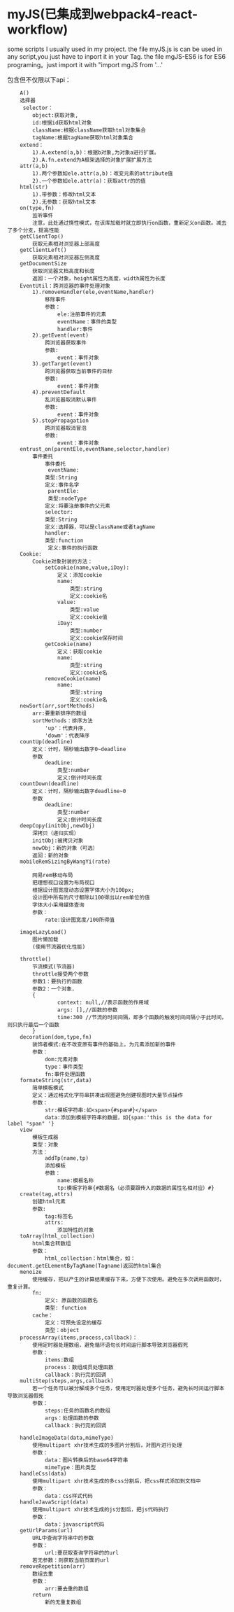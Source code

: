# myJS(已集成到webpack4-react-workflow)
some scripts I usually used in my project.
the file myJS.js is can be used in any script,you just have to inport it in your <script></script> Tag.
the file mgJS-ES6 is for ES6 programing。just import it with "import mgJS from '...' 

包含但不仅限以下api：

		A()
		选择器
		 selector：
		 	object:获取对象,
		 	id:根据id获取html对象
		 	className:根据className获取html对象集合
		 	tagName:根据tagName获取html对象集合
		extend：
			1).A.extend(a,b)：根据b对象,为对象a进行扩展。
			2).A.fn.extend为A框架选择的对象扩展扩展方法
		attr(a,b)
			1).两个参数如ele.attr(a,b)：改变元素的attribute值
			2).一个参数如ele.attr(a)：获取attr的的值
		html(str)
			1).带参数：修改html文本
			2).无参数：获取html文本
		on(type,fn) 
			监听事件
			注意，此处通过惰性模式，在该库加载时就立即执行on函数，重新定义on函数。减去了多个分支，提高性能
		getClientTop()
			获取元素相对浏览器上部高度
		getClientLeft()
			获取元素相对浏览器左侧高度
		getDocumentSize
			获取浏览器文档高度和长度
			返回：一个对象，height属性为高度，width属性为长度
		EventUtil：跨浏览器的事件处理对象
			1).removeHandler(ele,eventName,handler)
				移除事件
				参数：
					ele:注册事件的元素
					eventName：事件的类型
					handler:事件
			2).getEvent(event)
				跨浏览器获取事件
				参数:
					event：事件对象 
			3).getTarget(event)
				跨浏览器获取当前事件的目标
				参数:
					event：事件对象 
			4).preventDefault
				乱浏览器取消默认事件
				参数:
					event：事件对象 
			5).stopPropagation
				跨浏览器取消冒泡
				参数:
					event：事件对象 
		entrust_on(parentEle,eventName,selector,handler)
			事件委托
				事件委托
				 eventName:
				类型:String
				定义:事件名字
				 parentEle:
				 类型:nodeType
				定义:将要注册事件的父元素
				selector:
				类型:String
				定义:选择器，可以是className或者tagName
				handler:
				类型:function
				 定义:事件的执行函数
		Cookie:
			Cookie对象封装的方法：
				setCookie(name,value,iDay):
					定义：添加cookie
					name:
					 	类型:string
					 	定义:cookie名
					value:
						类型:value
						定义:cookie值
					iDay:
						类型:number
					 	定义:cookie保存时间
				getCookie(name)
					定义：获取cookie
					name:
					 	类型:string
					 	定义:cookie名
				removeCookie(name)
					name:
					 	类型:string
					 	定义:cookie名
		newSort(arr,sortMethods)
			arr:要重新排序的数组
			sortMethods：排序方法
				'up'：代表升序,
				'dowm'：代表降序
		countUp(deadline)
			定义：计时，隔秒输出数字0~deadline
			参数
			    deadLine:
					类型:number
					定义:倒计时间长度
		countDown(deadline)
			定义：计时，隔秒输出数字deadline~0
			参数
			    deadLine:
					类型:number
					定义:倒计时间长度
		deepCopy(initObj,newObj)
			深拷贝（递归实现）
			initObj:被拷贝对象
			newObj：新的对象（可选）
			返回：新的对象
		mobileRemSizingByWangYi(rate)
			
			网易rem移动布局
			把理想视口设置为布局视口
			根据设计图宽度动态设置字体大小为100px;
			设计图中所有的尺寸都除以100得出以rem单位的值
			字体大小采用媒体查询
			参数：
				rate:设计图宽度/100所得值

		imageLazyLoad()
		    图片懒加载
		    (使用节流器优化性能)

		throttle()
			节流模式(节流器)
			throttle接受两个参数
			参数1：要执行的函数
			参数2：一个对象，
			{
					context: null,//表示函数的作用域
					args: [],//函数的参数
			 		time:300 //节流的时间间隔，即多个函数的触发时间间隔小于此时间，则只执行最后一个函数
			}
		decoration(dom,type,fn)
			装饰者模式:在不改变原有事件的基础上，为元素添加新的事件
			参数：	
				dom:元素对象
				type：事件类型
				fn:事件处理函数
		formateString(str,data)
			简单模板模式
			定义：通过格式化字符串拼凑出视图避免创建视图时大量节点操作
			参数：
				str:模板字符串:如<span>{#span#}</span>
				data:添加到模板字符串的数据，如{span:'this is the data for label "span" '}
		view
			模板生成器
			类型：对象
			方法：
				addTp(name,tp)
				添加模板
				参数：
					name:模板名称
					tp:模板字符串{#数据名（必须要跟传入的数据的属性名相对应）#}
		create(tag,attrs)
			创建html元素
			参数:
				tag:标签名
				attrs:
					添加特性的对象
		toArray(html_collection)
			html集合转数组
			参数：
				html_collection：html集合，如：document.getELementByTagName(Tagname)返回的html集合
		menoize
			使用缓存，把以产生的计算结果缓存下来，方便下次使用。避免在多次调用函数时，重复计算。
			fn:
				定义: 原函数的函数名
				类型: function	
			cache：
				定义：可预先设定的缓存
				类型：object
		processArray(items,process,callback)：
			使用定时器处理数组，避免循环语句长时间运行脚本导致浏览器假死
			参数：
				items:数组
				process：数组成员处理函数
				callback：执行完的回调
		multiStep(steps,args,callback)
			若一个任务可以被分解成多个任务，使用定时器处理多个任务，避免长时间运行脚本导致浏览器假死
			参数：
				steps:任务的函数名的数组
				args：处理函数的参数
				callback：执行完的回调

		handleImageData(data,mimeType)
			使用multipart xhr技术生成的多图片分割后，对图片进行处理
		    参数：
				data：图片转换后的base64字符串
				mimeType：图片类型
		handleCss(data)
			使用multipart xhr技术生成的多css分割后，把css样式添加到文档中
			参数：
				data：css样式代码
		handleJavaScript(data)
			使用multipart xhr技术生成的js分割后，把js代码执行
			参数：
				data：javascript代码
		getUrlParams(url)
			URL中查询字符串中的参数
			参数：
				url:要获取查询字符串的的url
			若无参数：则获取当前页面的url
		removeRepetition(arr)
			数组去重
			参数：
				arr:要去重的数组
			return 
				新的无重复数组
		
